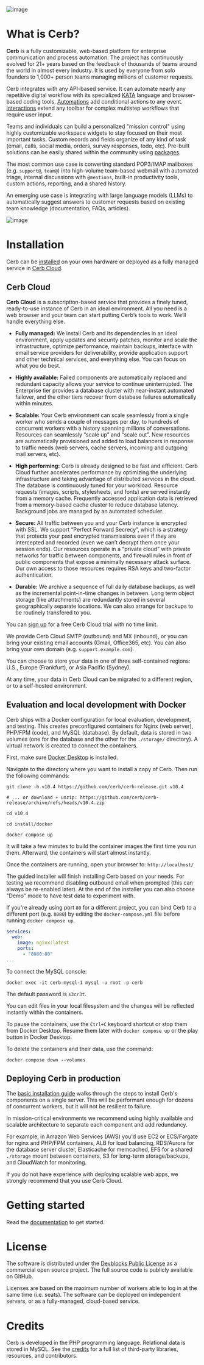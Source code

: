 ![image](https://cerb.ai/assets/cerb_logo.svg)

# What is Cerb?

**Cerb** is a fully customizable, web-based platform for enterprise communication and process automation. The project has continuously evolved for 21+ years based on the feedback of thousands of teams around the world in almost every industry. It is used by everyone from solo founders to 1,000+ person teams managing millions of customer requests.

Cerb integrates with any API-based service. It can automate nearly any repetitive digital workflow with its specialized [KATA](https://cerb.ai/docs/kata/) language and browser-based coding tools. [Automations](https://cerb.ai/docs/automations/) add conditional actions to any event. [Interactions](https://cerb.ai/docs/interactions/) extend any toolbar for complex multistep workflows that require user input.

Teams and individuals can build a personalized "mission control" using highly customizable workspace widgets to stay focused on their most important tasks. Custom records and fields organize of any kind of task (email, calls, social media, orders, survey responses, todo, etc). Pre-built solutions can be easily shared within the community using [packages](https://cerb.ai/docs/packages/).

The most common use case is converting standard POP3/IMAP mailboxes (e.g. `support@`, `team@`) into high-volume team-based webmail with automated triage, internal discussions with `@mentions`, built-in productivity tools, custom actions, reporting, and a shared history.

An emerging use case is integrating with large language models (LLMs) to automatically suggest answers to customer requests based on existing team knowledge (documentation, FAQs, articles).

![image](https://cerb.ai/assets/images/home/dashboards.png)

# Installation

Cerb can be [installed](https://cerb.ai/docs/installation/) on your own hardware or deployed as a fully managed service in [Cerb Cloud](https://cerb.ai/cloud/).

## Cerb Cloud

**Cerb Cloud** is a subscription-based service that provides a finely tuned, ready-to-use instance of Cerb in an ideal environment. All you need is a web browser and your team can start putting Cerb’s tools to work. We’ll handle everything else.

* **Fully managed:** We install Cerb and its dependencies in an ideal environment, apply updates and security patches, monitor and scale the infrastructure, optimize performance, maintain backups, interface with email service providers for deliverability, provide application support and other technical services, and everything else. You can focus on what you do best.

* **Highly available:** Failed components are automatically replaced and redundant capacity allows your service to continue uninterrupted. The Enterprise tier provides a database cluster with near-instant automated failover, and the other tiers recover from database failures automatically within minutes.

* **Scalable:** Your Cerb environment can scale seamlessly from a single worker who sends a couple of messages per day, to hundreds of concurrent workers with a history spanning millions of conversations. Resources can seamlessly “scale up” and “scale out”. New resources are automatically provisioned and added to load balancers in response to traffic needs (web servers, cache servers, incoming and outgoing mail servers, etc).

* **High performing:** Cerb is already designed to be fast and efficient. Cerb Cloud further accelerates performance by optimizing the underlying infrastructure and taking advantage of distributed services in the cloud. The database is continuously tuned for your workload. Resource requests (images, scripts, stylesheets, and fonts) are served instantly from a memory cache. Frequently accessed application data is retrieved from a memory-based cache cluster to reduce database latency. Background jobs are managed by an automated scheduler.

* **Secure:** All traffic between you and your Cerb instance is encrypted with SSL. We support “Perfect Forward Secrecy”, which is a strategy that protects your past encrypted transmissions even if they are intercepted and recorded (even we can’t decrypt them once your session ends). Our resources operate in a “private cloud” with private networks for traffic between components, and firewall rules in front of public components that expose a minimally necessary attack surface. Our own access to those resources requires RSA keys and two-factor authentication.

* **Durable:** We archive a sequence of full daily database backups, as well as the incremental point-in-time changes in between. Long term object storage (like attachments) are redundantly stored in several geographically separate locations. We can also arrange for backups to be routinely transfered to you.

You can [sign up](https://cerb.ai/cloud/) for a free Cerb Cloud trial with no time limit. 

We provide Cerb Cloud SMTP (outbound) and MX (inbound), or you can bring your existing email accounts (Gmail, Office365, etc). You can also bring your own domain (e.g. `support.example.com`).

You can choose to store your data in one of three self-contained regions: U.S., Europe (Frankfurt), or Asia Pacific (Sydney).

At any time, your data in Cerb Cloud can be migrated to a different region, or to a self-hosted environment.

## Evaluation and local development with Docker

Cerb ships with a Docker configuration for local evaluation, development, and testing. This creates preconfigured containers for Nginx (web server), PHP/FPM (code), and MySQL (database). By default, data is stored in two volumes (one for the database and the other for the `./storage/` directory). A virtual network is created to connect the containers.

First, make sure [Docker Desktop](https://www.docker.com/products/docker-desktop/) is installed.

Navigate to the directory where you want to install a copy of Cerb. Then run the following commands:

```shell
git clone -b v10.4 https://github.com/cerb/cerb-release.git v10.4

# ... or download + unzip: https://github.com/cerb/cerb-release/archive/refs/heads/v10.4.zip

cd v10.4

cd install/docker

docker compose up
```

It will take a few minutes to build the container images the first time you run them. Afterward, the containers will start almost instantly.

Once the containers are running, open your browser to: `http://localhost/`

The guided installer will finish installing Cerb based on your needs. For testing we recommend disabling outbound email when prompted (this can always be re-enabled later). At the end of the installer you can also choose "Demo" mode to have test data to experiment with.

If you're already using port `80` for a different project, you can bind Cerb to a different port (e.g. `8080`) by editing the `docker-compose.yml` file before running `docker compose up`.

```yaml
services:
  web:
    image: nginx:latest
    ports:
      - "8080:80"
...
```

To connect the MySQL console:

```shell
docker exec -it cerb-mysql-1 mysql -u root -p cerb
```

The default password is `s3cr3t`.

You can edit files in your local filesystem and the changes will be reflected instantly within the containers.

To pause the containers, use the `Ctrl+C` keyboard shortcut or stop them from Docker Desktop. Resume them later with `docker compose up` or the play button in Docker Desktop.

To delete the containers and their data, use the command:

```shell
docker compose down --volumes
```

## Deploying Cerb in production

The [basic installation guide](https://cerb.ai/docs/installation/) walks through the steps to install Cerb's components on a single server. This will be performant enough for dozens of concurrent workers, but it will not be resilient to failure.

In mission-critical environments we recommend using highly available and scalable architecture to separate each component and add redundancy.

For example, in Amazon Web Services (AWS) you'd use EC2 or ECS/Fargate for nginx and PHP/FPM containers, ALB for load balancing, RDS/Aurora for the database server cluster, Elasticache for memcached, EFS for a shared `./storage` mount between containers, S3 for long-term storage/backups, and CloudWatch for monitoring.

If you do not have experience with deploying scalable web apps, we strongly recommend that you use Cerb Cloud.

# Getting started

Read the [documentation](https://cerb.ai/docs/) to get started.

# License

The software is distributed under the [Devblocks Public License](https://cerb.ai/license) as a commercial open source project. The full source code is publicly available on GitHub.

Licenses are based on the maximum number of workers able to log in at the same time (i.e. seats). The software can be deployed on independent servers, or as a fully-managed, cloud-based service.

# Credits

Cerb is developed in the PHP programming language. Relational data is stored in MySQL. See the [credits](https://cerb.ai/docs/credits) for a full list of third-party libraries, resources, and contributors.